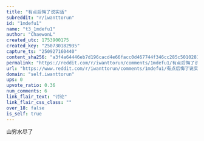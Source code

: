 ```yaml
---
title: "有点后悔了说实话"
subreddit: "r/iwanttorun"
id: "1mdefu1"
name: "t3_1mdefu1"
author: "ChaewonL"
created_utc: 1753900175
created_key: "250730182935"
capture_ts: "250927160440"
content_sha256: "a3f4a64446eb7d196cacd4e66facc0d467744f346cc285c5010281c09a5e56b2"
permalink: "https://reddit.com/r/iwanttorun/comments/1mdefu1/有点后悔了说实话/"
url: "https://www.reddit.com/r/iwanttorun/comments/1mdefu1/有点后悔了说实话/"
domain: "self.iwanttorun"
ups: 0
upvote_ratio: 0.36
num_comments: 6
link_flair_text: "讨论"
link_flair_css_class: ""
over_18: false
is_self: true
---
```


山穷水尽了
